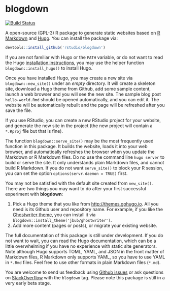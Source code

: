 # blogdown

[![Build Status](https://travis-ci.org/rstudio/blogdown.svg)](https://travis-ci.org/rstudio/blogdown)

A open-source (GPL-3) R package to generate static websites based on [R Markdown](http://rmarkdown.rstudio.com) and [Hugo](https://gohugo.io). You can install the package via:

```r
devtools::install_github('rstudio/blogdown')
```

If you are not familiar with Hugo or the `PATH` variable, or do not want to read the Hugo [installation instructions](https://gohugo.io/overview/installing/), you may use the helper function `blogdown::install_hugo()` to install Hugo.

Once you have installed Hugo, you may create a new site via `blogdown::new_site()` under an _empty_ directory. It will create a skeleton site, download a Hugo theme from Github,  add some sample content, launch a web browser and you will see the new site. The sample blog post `hello-world.Rmd` should be opened automatically, and you can edit it. The website will be automatically rebuilt and the page will be refreshed after you save the file.

If you use RStudio, you can create a new RStudio project for your website, and generate the new site in the project (the new project will contain a `*.Rproj` file but that is fine).

The function `blogdown::serve_site()` may be the most frequently used function in this package. It builds the website, loads it into your web browser, and automatically refreshes the browser when you update the Markdown or R Markdown files. Do no use the command line `hugo server` to build or serve the site. It only understands plain Markdown files, and cannot build R Markdown. If you do not want `serve_site()` to block your R session, you can set the option `options(servr.daemon = TRUE)` first.

You may not be satisfied with the default site created from `new_site()`. There are two things you may want to do after your first successful experiment with **blogdown**:

1. Pick a Hugo theme that you like from http://themes.gohugo.io. All you need is its Github user and repository name. For example, if you like the [Ghostwriter theme](https://github.com/jbub/ghostwriter), you can install it via `blogdown::install_theme('jbub/ghostwriter')`.
2. Add more content (pages or posts), or migrate your existing website.

The full documentation of this package is still under development. If you do not want to wait, you can read the Hugo documentation, which can be a little overwhelming if you have no experience with static site generators. Note although Hugo supports TOML, YAML, and JSON in the front matter of Markdown files, R Markdown only supports YAML, so you have to use YAML in `*.Rmd` files. Feel free to use other formats in plain Markdown files (`*.md`).

You are welcome to send us feedback using [Github issues](https://github.com/rstudio/blogdown/issues) or ask questions on [StackOverflow](http://stackoverflow.com/questions/tagged/blogdown) with the `blogdown` tag. Please note this package is still in a very early beta stage.
